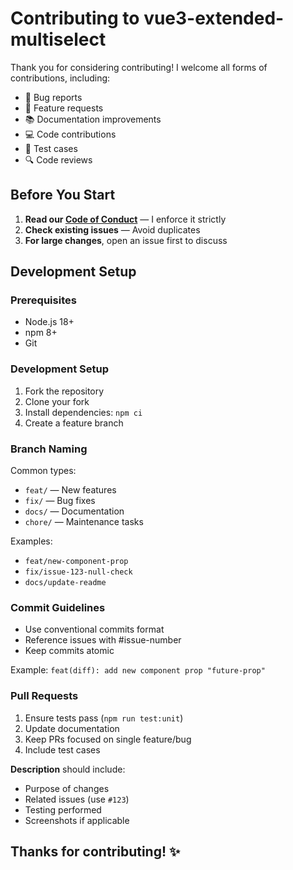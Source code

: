 # Contributing to vue3-extended-multiselect

Thank you for considering contributing! I welcome all forms of contributions, including:

- 🐛 Bug reports
- 🚀 Feature requests
- 📚 Documentation improvements
- 💻 Code contributions
- 🧪 Test cases
- 🔍 Code reviews

## Before You Start

1. **Read our [Code of Conduct](CODE_OF_CONDUCT.md)** — I enforce it strictly
2. **Check existing issues** — Avoid duplicates
3. **For large changes**, open an issue first to discuss

## Development Setup

### Prerequisites

- Node.js 18+
- npm 8+
- Git

### Development Setup

1. Fork the repository
2. Clone your fork
3. Install dependencies: `npm ci`
4. Create a feature branch

### Branch Naming

Common types:

- `feat/` — New features
- `fix/` — Bug fixes
- `docs/` — Documentation
- `chore/` — Maintenance tasks

Examples:

- `feat/new-component-prop`
- `fix/issue-123-null-check`
- `docs/update-readme`

### Commit Guidelines

- Use conventional commits format
- Reference issues with #issue-number
- Keep commits atomic

Example: `feat(diff): add new component prop "future-prop"`

### Pull Requests

1. Ensure tests pass (`npm run test:unit`)
2. Update documentation
3. Keep PRs focused on single feature/bug
4. Include test cases

**Description** should include:

- Purpose of changes
- Related issues (use `#123`)
- Testing performed
- Screenshots if applicable

## Thanks for contributing! ✨
